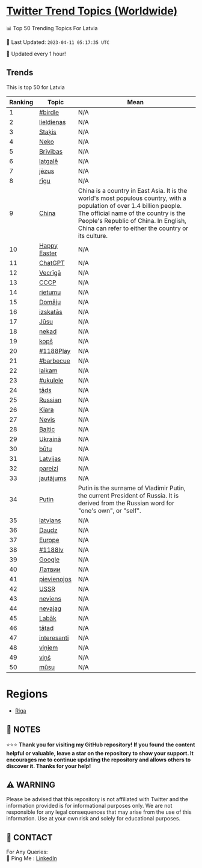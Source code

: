 [Twitter Trend Topics (Worldwide)](https://github.com/ErcinDedeoglu/Twitter-Trend-Topics)
==========


📊 Top 50 Trending Topics For Latvia

📆 Last Updated: `2023-04-11 05:17:35 UTC`

🔧 Updated every 1 hour!


## Trends

This is top 50 for Latvia

| Ranking | Topic | Mean |
| ------- | ------------ | ------------ |
| 1 | [#birdle](http://twitter.com/search?q=%23birdle) | N/A |
| 2 | [lieldienas](http://twitter.com/search?q=lieldienas) | N/A |
| 3 | [Staķis](http://twitter.com/search?q=Sta%c4%b7is) | N/A |
| 4 | [Neko](http://twitter.com/search?q=Neko) | N/A |
| 5 | [Brīvības](http://twitter.com/search?q=Br%c4%abv%c4%abbas) | N/A |
| 6 | [latgalē](http://twitter.com/search?q=latgal%c4%93) | N/A |
| 7 | [jēzus](http://twitter.com/search?q=j%c4%93zus) | N/A |
| 8 | [rīgu](http://twitter.com/search?q=r%c4%abgu) | N/A |
| 9 | [China](http://twitter.com/search?q=China) | China is a country in East Asia. It is the world's most populous country, with a population of over 1.4 billion people. The official name of the country is the People's Republic of China. In English, China can refer to either the country or its culture. |
| 10 | [Happy Easter](http://twitter.com/search?q=Happy+Easter) | N/A |
| 11 | [ChatGPT](http://twitter.com/search?q=ChatGPT) | N/A |
| 12 | [Vecrīgā](http://twitter.com/search?q=Vecr%c4%abg%c4%81) | N/A |
| 13 | [СССР](http://twitter.com/search?q=%d0%a1%d0%a1%d0%a1%d0%a0) | N/A |
| 14 | [rietumu](http://twitter.com/search?q=rietumu) | N/A |
| 15 | [Domāju](http://twitter.com/search?q=Dom%c4%81ju) | N/A |
| 16 | [izskatās](http://twitter.com/search?q=izskat%c4%81s) | N/A |
| 17 | [Jūsu](http://twitter.com/search?q=J%c5%absu) | N/A |
| 18 | [nekad](http://twitter.com/search?q=nekad) | N/A |
| 19 | [kopš](http://twitter.com/search?q=kop%c5%a1) | N/A |
| 20 | [#1188Play](http://twitter.com/search?q=%231188Play) | N/A |
| 21 | [#barbecue](http://twitter.com/search?q=%23barbecue) | N/A |
| 22 | [laikam](http://twitter.com/search?q=laikam) | N/A |
| 23 | [#ukulele](http://twitter.com/search?q=%23ukulele) | N/A |
| 24 | [tāds](http://twitter.com/search?q=t%c4%81ds) | N/A |
| 25 | [Russian](http://twitter.com/search?q=Russian) | N/A |
| 26 | [Kiara](http://twitter.com/search?q=Kiara) | N/A |
| 27 | [Nevis](http://twitter.com/search?q=Nevis) | N/A |
| 28 | [Baltic](http://twitter.com/search?q=Baltic) | N/A |
| 29 | [Ukrainā](http://twitter.com/search?q=Ukrain%c4%81) | N/A |
| 30 | [būtu](http://twitter.com/search?q=b%c5%abtu) | N/A |
| 31 | [Latvijas](http://twitter.com/search?q=Latvijas) | N/A |
| 32 | [pareizi](http://twitter.com/search?q=pareizi) | N/A |
| 33 | [jautājums](http://twitter.com/search?q=jaut%c4%81jums) | N/A |
| 34 | [Putin](http://twitter.com/search?q=Putin) | Putin is the surname of Vladimir Putin, the current President of Russia. It is derived from the Russian word for "one's own", or "self". |
| 35 | [latvians](http://twitter.com/search?q=latvians) | N/A |
| 36 | [Daudz](http://twitter.com/search?q=Daudz) | N/A |
| 37 | [Europe](http://twitter.com/search?q=Europe) | N/A |
| 38 | [#1188lv](http://twitter.com/search?q=%231188lv) | N/A |
| 39 | [Google](http://twitter.com/search?q=Google) | N/A |
| 40 | [Латвии](http://twitter.com/search?q=%d0%9b%d0%b0%d1%82%d0%b2%d0%b8%d0%b8) | N/A |
| 41 | [pievienojos](http://twitter.com/search?q=pievienojos) | N/A |
| 42 | [USSR](http://twitter.com/search?q=USSR) | N/A |
| 43 | [neviens](http://twitter.com/search?q=neviens) | N/A |
| 44 | [nevajag](http://twitter.com/search?q=nevajag) | N/A |
| 45 | [Labāk](http://twitter.com/search?q=Lab%c4%81k) | N/A |
| 46 | [tātad](http://twitter.com/search?q=t%c4%81tad) | N/A |
| 47 | [interesanti](http://twitter.com/search?q=interesanti) | N/A |
| 48 | [viņiem](http://twitter.com/search?q=vi%c5%86iem) | N/A |
| 49 | [viņš](http://twitter.com/search?q=vi%c5%86%c5%a1) | N/A |
| 50 | [mūsu](http://twitter.com/search?q=m%c5%absu) | N/A |



# Regions

* [Riga](</Latvia/Riga.md>)



## 📝 NOTES

⭐⭐⭐ **Thank you for visiting my GitHub repository! If you found the content helpful or valuable, leave a star on the repository to show your support. It encourages me to continue updating the repository and allows others to discover it. Thanks for your help!**


## ⚠️ WARNING

Please be advised that this repository is not affiliated with Twitter and the information provided is for informational purposes only. We are not responsible for any legal consequences that may arise from the use of this information. Use at your own risk and solely for educational purposes.


## 📨 CONTACT

 For Any Queries:  
            🏓 Ping Me : [LinkedIn](https://www.linkedin.com/in/ercindedeoglu/)
